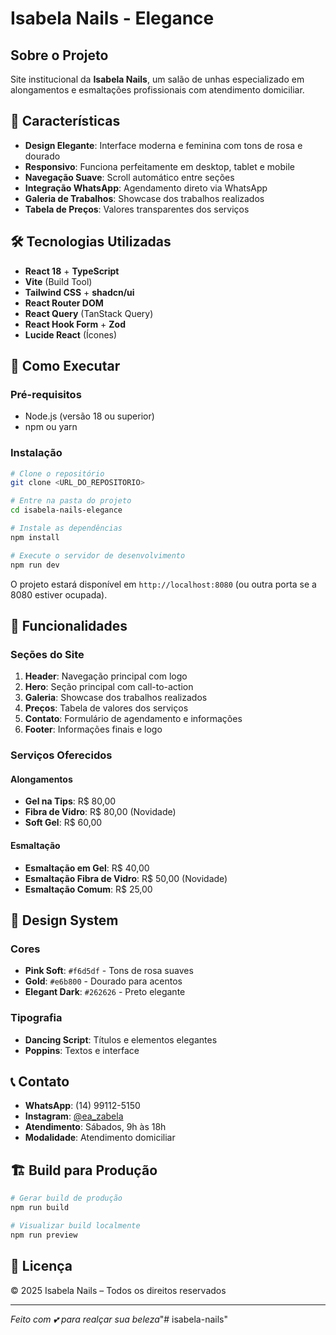 # Isabela Nails - Elegance

## Sobre o Projeto

Site institucional da **Isabela Nails**, um salão de unhas especializado em alongamentos e esmaltações profissionais com atendimento domiciliar.

## 🎨 Características

- **Design Elegante**: Interface moderna e feminina com tons de rosa e dourado
- **Responsivo**: Funciona perfeitamente em desktop, tablet e mobile
- **Navegação Suave**: Scroll automático entre seções
- **Integração WhatsApp**: Agendamento direto via WhatsApp
- **Galeria de Trabalhos**: Showcase dos trabalhos realizados
- **Tabela de Preços**: Valores transparentes dos serviços

## 🛠️ Tecnologias Utilizadas

- **React 18** + **TypeScript**
- **Vite** (Build Tool)
- **Tailwind CSS** + **shadcn/ui**
- **React Router DOM**
- **React Query** (TanStack Query)
- **React Hook Form** + **Zod**
- **Lucide React** (Ícones)

## 🚀 Como Executar

### Pré-requisitos
- Node.js (versão 18 ou superior)
- npm ou yarn

### Instalação

```bash
# Clone o repositório
git clone <URL_DO_REPOSITORIO>

# Entre na pasta do projeto
cd isabela-nails-elegance

# Instale as dependências
npm install

# Execute o servidor de desenvolvimento
npm run dev
```

O projeto estará disponível em `http://localhost:8080` (ou outra porta se a 8080 estiver ocupada).

## 📱 Funcionalidades

### Seções do Site

1. **Header**: Navegação principal com logo
2. **Hero**: Seção principal com call-to-action
3. **Galeria**: Showcase dos trabalhos realizados
4. **Preços**: Tabela de valores dos serviços
5. **Contato**: Formulário de agendamento e informações
6. **Footer**: Informações finais e logo

### Serviços Oferecidos

#### Alongamentos
- **Gel na Tips**: R$ 80,00
- **Fibra de Vidro**: R$ 80,00 (Novidade)
- **Soft Gel**: R$ 60,00

#### Esmaltação
- **Esmaltação em Gel**: R$ 40,00
- **Esmaltação Fibra de Vidro**: R$ 50,00 (Novidade)
- **Esmaltação Comum**: R$ 25,00

## 🎨 Design System

### Cores
- **Pink Soft**: `#f6d5df` - Tons de rosa suaves
- **Gold**: `#e6b800` - Dourado para acentos
- **Elegant Dark**: `#262626` - Preto elegante

### Tipografia
- **Dancing Script**: Títulos e elementos elegantes
- **Poppins**: Textos e interface

## 📞 Contato

- **WhatsApp**: (14) 99112-5150
- **Instagram**: [@ea_zabela](https://www.instagram.com/ea_zabela)
- **Atendimento**: Sábados, 9h às 18h
- **Modalidade**: Atendimento domiciliar

## 🏗️ Build para Produção

```bash
# Gerar build de produção
npm run build

# Visualizar build localmente
npm run preview
```

## 📄 Licença

© 2025 Isabela Nails – Todos os direitos reservados

---

*Feito com 💕 para realçar sua beleza*"# isabela-nails" 
